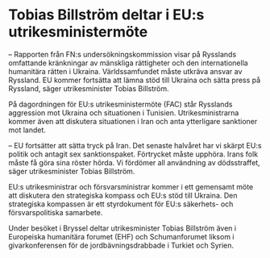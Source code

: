 # Tobias Billström deltar i EU:s utrikesministermöte

– Rapporten från FN:s undersökningskommission visar på Rysslands omfattande kränkningar av mänskliga rättigheter och den internationella humanitära rätten i Ukraina. Världssamfundet måste utkräva ansvar av Ryssland. EU kommer fortsätta att lämna stöd till Ukraina och sätta press på Ryssland, säger utrikesminister Tobias Billström.

På dagordningen för EU:s utrikesministermöte (FAC) står Rysslands aggression mot Ukraina och situationen i Tunisien. Utrikesministrarna kommer även att diskutera situationen i Iran och anta ytterligare sanktioner mot landet.

– EU fortsätter att sätta tryck på Iran. Det senaste halvåret har vi skärpt EU:s politik och antagit sex sanktionspaket. Förtrycket måste upphöra. Irans folk måste få göra sina röster hörda. Vi fördömer all användning av dödsstraffet, säger utrikesminister Tobias Billström.

EU:s utrikesministrar och försvarsministrar kommer i ett gemensamt möte att diskutera den strategiska kompass och EU:s stöd till Ukraina. Den strategiska kompassen är ett styrdokument för EU:s säkerhets- och försvarspolitiska samarbete.

Under besöket i Bryssel deltar utrikesminister Tobias Billström även i Europeiska humanitära forumet (EHF) och Schumanforumet liksom i givarkonferensen för de jordbävningsdrabbade i Turkiet och Syrien.
